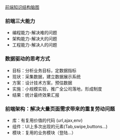
[前端知识结构脑图](./frontendCompendium.png)

### 前端三大能力
* 编程能力-解决难的问题
* 架构能力-解决大的问题
* 工程能力-解决人的问题

### 数据驱动的思考方式
* 目标：分析业务目标，定数据指标
* 现状：采集数据，建立数据展示系统
* 方案：设计技术方案，预估数据
* 实施：小规模实验，推广全公司落地，形成制度
* 结果：统计最终效果汇报

### 前端架构：解决大量页面需求带来的重复劳动问题

* 库：有复用价值的代码 (url,ajax,env)
* 组件：UI上多次出现的元素(Tab,swipe,buttons...)
* 模块：复用的业务模块（登陆...）

    
    
    
    
    
    

